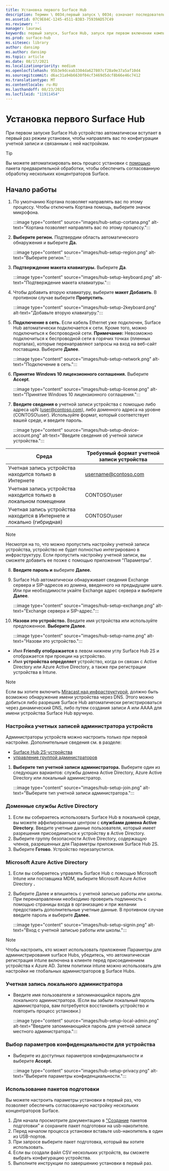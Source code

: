 ```yaml
---
title: Установка первого Surface Hub
description: Термин \ 0034;первый запуск \ 0034; означает последовательность действий, выполняемых после первого включения Microsoft Surface Hub. Это синоним термина \ 0034;запуск при первом включении компьютера \ 0034;. Этот процесс подробно описывается в данном разделе.
ms.assetid: 07C9E84C-1245-4511-B3B3-75939AD57C49
ms.reviewer: ''
manager: laurawi
keywords: первый запуск, Surface Hub, запуск при первом включении компьютера, OOBE
ms.prod: surface-hub
ms.sitesec: library
author: dansimp
ms.author: dansimp
ms.topic: article
ms.date: 08/17/2021
ms.localizationpriority: medium
ms.openlocfilehash: 95b3e9dceab3304da627807cf28a9e37a5af10d4
ms.sourcegitcommit: d6ac31a94b6630f04cf3469d5dcf8b66e46c7412
ms.translationtype: MT
ms.contentlocale: ru-RU
ms.lasthandoff: 08/23/2021
ms.locfileid: "11911454"
---
```

# <a name="first-time-setup-for-surface-hub"></a>Установка первого Surface Hub

При первом запуске Surface Hub устройство автоматически вступает в первый раз режим установки, чтобы направлять вас по конфигурации учетной записи и связанным с ней настройкам.

> [!TIP]
> Вы можете автоматизировать весь процесс установки с [помощью](#use-provisioning-packages) пакета предварительной обработки, чтобы обеспечить согласованную обработку нескольких концентраторов Surface.

## <a name="get-started"></a>Начало работы

1. По умолчанию Кортана позволяет направлять вас по этому процессу. Чтобы отключить Кортана помощь, выберите значок микрофона.

    :::image type="content" source="images/hub-setup-cortana.png" alt-text="Кортана позволяет направлять вас по этому процессу.":::

2. **Выберите регион.** Подтвердим область автоматического обнаружения и выберите **Да.**

    :::image type="content" source="images/hub-setup-region.png" alt-text="Выберите регион.":::

3. **Подтверждение макета клавиатуры.** Выберите **Да**.

    :::image type="content" source="images/hub-setup-keyboard.png" alt-text="Подтверждение макета клавиатуры.":::

4. Чтобы добавить вторую клавиатуру, выберите **макет Добавить**. В противном случае выберите **Пропустить**.

    :::image type="content" source="images/hub-setup-2keyboard.png" alt-text="Добавьте вторую клавиатуру.":::

5. **Подключение в сеть.** Если кабель Ethernet уже подключен, Surface Hub автоматически подключается к сети. Кроме того, можно подключиться к беспроводной сети. **Примечание:** Невозможно подключиться к беспроводной сети в горячих точках (пленных порталах), которые перенаправляют запросы на вход на веб-сайт поставщика. Выберите **Далее**.

    :::image type="content" source="images/hub-setup-network.png" alt-text="Подключение в сеть.":::

6. **Принятие Windows 10 лицензионного соглашения.** Выберите **Accept**.

    :::image type="content" source="images/hub-setup-license.png" alt-text="Принятие Windows 10 лицензионного соглашения.":::

7. **Введите сведения о** учетной записи устройства с помощью либо адреса upN (user@contoso.com), либо доменного адреса на уровне (CONTOSO\user). Используйте формат, который соответствует вашей среде, и введите пароль.

    :::image type="content" source="images/hub-setup-device-account.png" alt-text="Введите сведения об учетной записи устройства.":::

| Среда                                              | Требуемый формат учетной записи устройства |
| -------------------------------------------------------- | ---------------------------------- |
| Учетная запись устройства находится только в Интернете                     | username@contoso.com               |
| Учетная запись устройства находится только в локальном помещении                | CONTOSO\user                       |
| Учетная запись устройства находится в Интернете и локально (гибридная) | CONTOSO\user                       |

>[!NOTE]
>Несмотря на то, что можно пропустить настройку учетной записи устройства, устройство не будет полностью интегрировано в инфраструктуру. Если пропустить настройку учетной записи, вы сможете добавить ее позже с помощью приложения "Параметры".

8. **Введите пароль и** выберите **Далее.**

9. Surface Hub автоматически обнаруживает сведения Exchange сервера и SIP-адресов из домена, введенного на предыдущем шаге. Или при необходимости укайте Exchange адрес сервера и выберите **Далее**.

    :::image type="content" source="images/hub-setup-exchange.png" alt-text="Exchange сервера и SIP-адрес.":::

10. **Назови это устройство.** Введите имя устройства или используйте предложенное. **Выберите Далее**.

    :::image type="content" source="images/hub-setup-name.png" alt-text="Назови это устройство.":::

- Имя **Friendly отображается** в левом нижнем углу Surface Hub 2S и отображается при проеции на устройство.
- Имя **устройства определяет** устройство, когда он связан с Active Directory или Azure Active Directory, а также при регистрации устройства в Intune.

>[!NOTE]
>Если вы хотите включить [Miracast над инфраструктурой](miracast-over-infrastructure.md), должно быть возможно обнаружение имени устройства через DNS. Этого можно добиться либо разрешив Surface Hub автоматически регистрироваться через динамический DNS, либо путем создания записи A или AAAA для имени устройства Surface Hub вручную.

### <a name="configure-device-admin-accounts"></a>Настройка учетных записей администратора устройств

Администраторы устройств можно настроить только при первой настройке. Дополнительные сведения см. в разделе:

- [Surface Hub 2S-устройства](/surface-hub/prepare-your-environment-for-surface-hub#device-affiliation)
- [управление группой администраторов](admin-group-management-for-surface-hub.md)

1. **Выберите тип учетной записи администратора.** Выберите один из следующих вариантов: службы домена Active Directory, Azure Active Directory или локальный администратор.

    :::image type="content" source="images/hub-setup-join.png" alt-text="Выберите тип учетной записи администратора.":::

### <a name="active-directory-domain-services"></a>Доменные службы Active Directory

1. Если вы собираетесь использовать Surface Hub в локальной среде, вы можете аффилированным центром с **службами домена Active Directory.**  Введите учетные данные пользователя, который имеет разрешения присоединиться к устройству в Active Directory.
2. Выберите группу безопасности Active Directory, содержащую членов, разрешенных для Параметры приложения Surface Hub 2S.
3. Выберите **Готово**. Устройство перезапустится.

### <a name="microsoft-azure-active-directory"></a>Microsoft Azure Active Directory

1. Если вы собираетесь управлять Surface Hub с помощью Microsoft Intune или поставщика MDM, выберите Microsoft Azure Active Directory **.**
2. Выберите Далее и впишитесь с учетной записью работы или школы. При перенаправлении необходимо проверить подлинность с помощью страницы входа в организацию и при желании предоставить дополнительные учетные данные. В противном случае введите пароль и выберите **Далее.**

    :::image type="content" source="images/hub-setup-signin.png" alt-text="Вход с учетной записью работы или школы.":::

>[!NOTE]
>Чтобы настроить, кто может использовать приложение Параметры для администрирования surface Hubs, убедитесь, что автоматическая регистрация intune включена в клиенте перед присоединением устройства к Azure AD. Затем политики intune можно использовать для настройки не глобальных администраторов [в](surface-hub-2s-nonglobal-admin.md) Surface Hubs.

### <a name="local-administrator-account"></a>Учетная запись локального администратора

- Введите имя пользователя и запоминающийся пароль для локального администратора. (Если [](surface-hub-2s-recover-reset.md) вы забыли локальный пароль администратора, вам потребуется восстановить устройство и повторить процесс установки.)  

    :::image type="content" source="images/hub-setup-local-admin.png" alt-text="Введите запоминающийся пароль для учетной записи местного администратора.":::

### <a name="choose-privacy-settings-for-your-device"></a>Выбор параметров конфиденциальности для устройства

- Выберите из доступных параметров конфиденциальности и выберите **Accept.**

    :::image type="content" source="images/hub-setup-privacy.png" alt-text="Выберите параметры конфиденциальности.":::

### <a name="use-provisioning-packages"></a>Использование пакетов подготовки

Вы можете настроить параметры установки в первый раз, что позволяет обеспечить согласованную настройку нескольких концентраторов Surface.

1. Для начала просмотрите документацию в ["Создание](provisioning-packages-for-surface-hub.md) пакетов подготовки" и сохраните пакет подготовки на usb-накопителе.
2. Перед началом процесса установки вставьте usb-накопитель в один из USB-портов.
3. При запросе выберите пакет подготовка, который вы хотите использовать.
4. Если вы создали файл CSV нескольких устройств, вы сможете выбрать конфигурацию устройства.
5. Выполните инструкции по завершению установки в первый раз.
